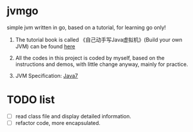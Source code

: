 # jvmgo
simple jvm written in go, based on a tutorial, for learning go only!

1. The tutorial book is called 《自己动手写Java虚拟机》(Build your own JVM) can be found [here](https://item.jd.com/11935272.html)
2. All the codes in this project is coded by myself, based on the instructions and demos, with little change anyway, mainly for practice.

3. JVM Specification: [Java7](https://docs.oracle.com/javase/specs/jls/se7/html/index.html)

# TODO list
- [ ] read class file and display detailed information.
- [ ] refactor code, more encapsulated.